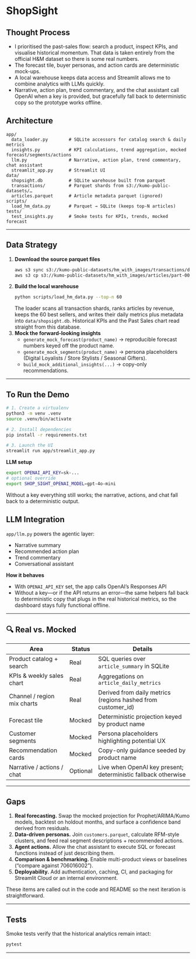 # ShopSight

## Thought Process

- I prioritised the past-sales flow: search a product, inspect KPIs, and visualise historical momentum. That data is taken entirely from the official H&M dataset so there is some real numbers.
- The forecast tile, buyer personas, and action cards are deterministic mock-ups.
- A local warehouse keeps data access and Streamlit allows me to combine analytics with LLMs quickly.
- Narrative, action plan, trend commentary, and the chat assistant call OpenAI when a key is provided, but gracefully fall back to deterministic copy so the prototype works offline.

## Architecture

```
app/
  data_loader.py        # SQLite accessors for catalog search & daily metrics
  insights.py           # KPI calculations, trend aggregation, mocked forecast/segments/actions
  llm.py                # Narrative, action plan, trend commentary, chat assistant
  streamlit_app.py      # Streamlit UI
data/
  shopsight.db          # SQLite warehouse built from parquet
  transactions/         # Parquet shards from s3://kumo-public-datasets/…
  articles.parquet      # Article metadata parquet (ignored)
scripts/
  load_hm_data.py       # Parquet → SQLite (keeps top-N articles)
tests/
  test_insights.py      # Smoke tests for KPIs, trends, mocked forecast
```

---

## Data Strategy

1. **Download the source parquet files**
   ```bash
   aws s3 sync s3://kumo-public-datasets/hm_with_images/transactions/data/transactions/ --no-sign-request
   aws s3 cp s3://kumo-public-datasets/hm_with_images/articles/part-00000-...parquet data/articles.parquet --no-sign-request
   ```
2. **Build the local warehouse**
   ```bash
   python scripts/load_hm_data.py --top-n 60
   ```
   The loader scans all transaction shards, ranks articles by revenue, keeps the 60 best sellers, and writes their daily metrics plus metadata into `data/shopsight.db`. Historical KPIs and the Past Sales chart read straight from this database.
3. **Mock the forward-looking insights**
   - `generate_mock_forecast(product_name)` → reproducible forecast numbers keyed off the product name.
   - `generate_mock_segments(product_name)` → persona placeholders (Digital Loyalists / Store Stylists / Seasonal Gifters).
   - `build_mock_additional_insights(...)` → copy-only recommendations.

---

## To Run the Demo

```bash
# 1. Create a virtualenv
python3 -m venv .venv
source .venv/bin/activate

# 2. Install dependencies
pip install -r requirements.txt

# 3. Launch the UI
streamlit run app/streamlit_app.py
```

**LLM setup**
```bash
export OPENAI_API_KEY=sk-...
# optional override
export SHOP_SIGHT_OPENAI_MODEL=gpt-4o-mini
```

Without a key everything still works; the narrative, actions, and chat fall back to a deterministic output.

## LLM Integration

`app/llm.py` powers the agentic layer:
- Narrative summary
- Recommended action plan
- Trend commentary
- Conversational assistant

**How it behaves**
- With `OPENAI_API_KEY` set, the app calls OpenAI’s Responses API
- Without a key—or if the API returns an error—the same helpers fall back to deterministic copy that plugs in the real historical metrics, so the dashboard stays fully functional offline.

---

## 🔍 Real vs. Mocked

| Area                               | Status | Details |
|------------------------------------|--------|---------|
| Product catalog + search           | Real | SQL queries over `article_summary` in SQLite |
| KPIs & weekly sales chart          | Real | Aggregations on `article_daily_metrics` |
| Channel / region mix charts        | Real | Derived from daily metrics (regions hashed from customer_id) |
| Forecast tile                      | Mocked | Deterministic projection keyed by product name |
| Customer segments                  | Mocked | Persona placeholders highlighting potential UX |
| Recommendation cards               | Mocked | Copy-only guidance seeded by product name |
| Narrative / actions / chat         | Optional | Live when OpenAI key present; deterministic fallback otherwise |

---

## Gaps

1. **Real forecasting.** Swap the mocked projection for Prophet/ARIMA/Kumo models, backtest on holdout months, and surface a confidence band derived from residuals.
2. **Data-driven personas.** Join `customers.parquet`, calculate RFM-style clusters, and feed real segment descriptions + recommended actions.
3. **Agent actions.** Allow the chat assistant to execute SQL or forecast functions instead of just describing them.
4. **Comparison & benchmarking.** Enable multi-product views or baselines (“compare against 706016002”).
5. **Deployability.** Add authentication, caching, CI, and packaging for Streamlit Cloud or an internal environment.

These items are called out in the code and README so the next iteration is straightforward.

---

## Tests

Smoke tests verify that the historical analytics remain intact:

```bash
pytest
```

---
